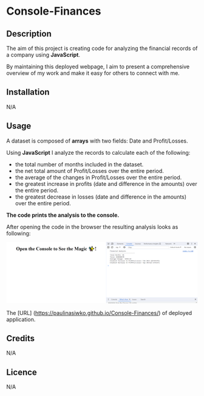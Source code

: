 # Console-Finances

## Description
The aim of this project is creating code for analyzing the financial records of a company using **JavaScript**. 

By maintaining this deployed webpage, I aim to present a comprehensive overview of my work and make it easy for others to connect with me.

## Installation
N/A

## Usage
A dataset is composed of **arrays** with two fields: Date and Profit/Losses.

Using **JavaScript** I analyze the records to calculate each of the following:

- the total number of months included in the dataset.
- the net total amount of Profit/Losses over the entire period.
- the average of the changes in Profit/Losses over the entire period.
- the greatest increase in profits (date and difference in the amounts) over the entire period.
- the greatest decrease in losses (date and difference in the amounts) over the entire period.

**The code prints the analysis to the console.**

After opening the code in the browser the resulting analysis looks as following:

![A screenshot of the deployed application](./img/screenshot.PNG)

The [URL] (https://paulinasiwko.github.io/Console-Finances/) of deployed application.

## Credits
N/A

## Licence 
N/A
